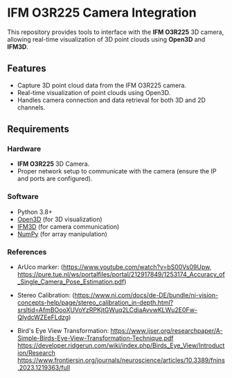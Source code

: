 # IFM O3R225 Camera Integration

This repository provides tools to interface with the **IFM O3R225** 3D camera, allowing real-time visualization of 3D point clouds using **Open3D** and **IFM3D**.

## Features
- Capture 3D point cloud data from the IFM O3R225 camera.
- Real-time visualization of point clouds using Open3D.
- Handles camera connection and data retrieval for both 3D and 2D channels.

## Requirements

### Hardware
- **IFM O3R225** 3D Camera.
- Proper network setup to communicate with the camera (ensure the IP and ports are configured).

### Software
- Python 3.8+
- [Open3D](http://www.open3d.org/) (for 3D visualization)
- [IFM3D](https://github.com/ifm/ifm3d) (for camera communication)
- [NumPy](https://numpy.org/) (for array manipulation)

### References
- ArUco marker: (https://www.youtube.com/watch?v=bS00Vs09Upw, https://pure.tue.nl/ws/portalfiles/portal/212917849/1253174_Accuracy_of_Single_Camera_Pose_Estimation.pdf)

- Stereo Calibration: (https://www.ni.com/docs/de-DE/bundle/ni-vision-concepts-help/page/stereo_calibration_in-depth.html?srsltid=AfmBOooXUVoYzRPKjtGWuq2LCdiaAvvwKLWu2E0Fw-QIydcWZEeFLdzg)

- Bird's Eye View Transformation: https://www.ijser.org/researchpaper/A-Simple-Birds-Eye-View-Transformation-Technique.pdf
                                  https://developer.ridgerun.com/wiki/index.php/Birds_Eye_View/Introduction/Research
                                  https://www.frontiersin.org/journals/neuroscience/articles/10.3389/fnins.2023.1219363/full
